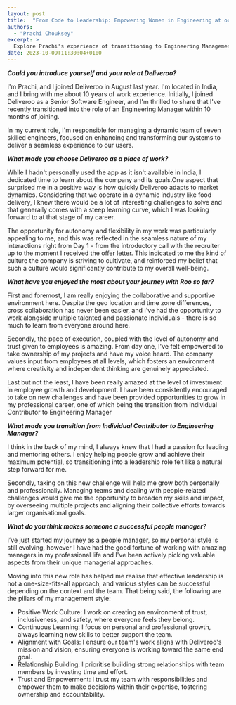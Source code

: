 ```yaml
---
layout: post
title:  "From Code to Leadership: Empowering Women in Engineering at our New India Hub"
authors:
  - "Prachi Chouksey"
excerpt: >
  Explore Prachi's experience of transitioning to Engineering Management at Deliveroo, where she emphasizes the significance of autonomy, collaboration, and cultivating a positive work culture to drive her team's success.
date: 2023-10-09T11:30:04+0100
---
```


***Could you introduce yourself and your role at Deliveroo?***

I'm Prachi, and I joined Deliveroo in August last year. I'm located in India, and I bring with me about 10 years of work experience. Initially, I joined Deliveroo as a Senior Software Engineer, and I'm thrilled to share that I've recently transitioned into the role of an Engineering Manager within 10 months of joining.

In my current role, I'm responsible for managing a dynamic team of seven skilled engineers, focused on enhancing and transforming our systems to deliver a seamless experience to our users.

***What made you choose Deliveroo as a place of work?***

While I hadn't personally used the app as it isn't available in India, I dedicated time to learn about the company and its goals.One aspect that surprised me in a positive way is how quickly Deliveroo adapts to market dynamics. Considering that we operate in a  dynamic industry like food delivery, I knew there would be a lot of interesting challenges to solve and that generally comes with a steep learning curve, which I was looking forward to at that stage of my career.

The opportunity for autonomy and flexibility in my work was particularly appealing to me, and this was reflected in the seamless nature of my interactions right from Day 1 - from the introductory call with the recruiter up to the moment I received the offer letter. This indicated to me  the kind of culture the company is striving to cultivate, and reinforced my belief that such a culture would significantly contribute to my overall well-being.


***What have you enjoyed the most about your journey with Roo so far?***

First and foremost, I am really enjoying the collaborative and supportive environment here. Despite the geo location and time zone differences, cross collaboration has never been easier, and I've had the opportunity to work alongside multiple talented and passionate individuals - there is so much to learn from everyone around here.

Secondly, the pace of execution, coupled with the level of autonomy and trust given to employees is amazing. From day one, I've felt empowered to take ownership of my projects and have my voice heard. The company values input from employees at all levels, which fosters an environment where creativity and independent thinking are genuinely appreciated.

Last but not the least, I have been really amazed at the level of investment in employee growth and development. I have been consistently encouraged to take on new challenges and have been provided opportunities to grow in my professional career, one of which being the transition from Individual Contributor to Engineering Manager

***What made you transition from Individual Contributor to Engineering Manager?***

I think in the back of my mind, I always knew that I had a passion for leading and mentoring others. I enjoy helping people grow and achieve their maximum potential, so transitioning into a leadership role felt like a natural step forward for me.

Secondly, taking on this new challenge will  help me grow both personally and professionally. Managing teams and dealing with people-related challenges would give me the opportunity to broaden my skills and impact, by overseeing multiple projects and aligning their collective efforts towards larger organisational goals.

***What do you think makes someone a  successful people manager?***

I’ve just started my journey as a people manager, so my personal style is still evolving, however I have had the good fortune of working with amazing managers in my professional life and I've been actively picking valuable aspects from their unique managerial approaches.

Moving into this new role has helped me realise that effective leadership is not a one-size-fits-all approach, and various styles can be successful depending on the context and the team. That being said, the following are the pillars of my management style:

* Positive Work Culture: I work on creating an environment of trust, inclusiveness, and safety, where everyone feels they belong.
* Continuous Learning: I focus on personal and professional growth, always learning new skills to better support the team.
* Alignment with Goals: I ensure our team's work aligns with Deliveroo's mission and vision, ensuring everyone is working toward the same end goal.
* Relationship Building: I prioritise building strong relationships with team members by investing time and effort.
* Trust and Empowerment: I trust my team with responsibilities and empower them to make decisions within their expertise, fostering ownership and accountability.